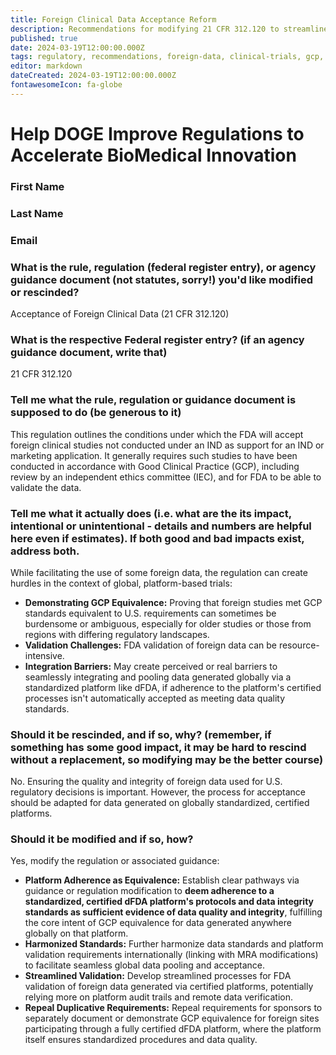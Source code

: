 ```yaml
---
title: Foreign Clinical Data Acceptance Reform
description: Recommendations for modifying 21 CFR 312.120 to streamline acceptance of foreign clinical data through standardized dFDA platforms
published: true
date: 2024-03-19T12:00:00.000Z
tags: regulatory, recommendations, foreign-data, clinical-trials, gcp, fda, ind
editor: markdown
dateCreated: 2024-03-19T12:00:00.000Z
fontawesomeIcon: fa-globe
---
```


# Help DOGE Improve Regulations to Accelerate BioMedical Innovation

### First Name

### Last Name

### Email

### What is the rule, regulation (federal register entry), or agency guidance document (not statutes, sorry!) you'd like modified or rescinded?

Acceptance of Foreign Clinical Data (21 CFR 312.120)

### What is the respective Federal register entry? (if an agency guidance document, write that)

21 CFR 312.120

### Tell me what the rule, regulation or guidance document is supposed to do (be generous to it)

This regulation outlines the conditions under which the FDA will accept foreign clinical studies not conducted under an IND as support for an IND or marketing application. It generally requires such studies to have been conducted in accordance with Good Clinical Practice (GCP), including review by an independent ethics committee (IEC), and for FDA to be able to validate the data.

### Tell me what it actually does (i.e. what are the its impact, intentional or unintentional - details and numbers are helpful here even if estimates). If both good and bad impacts exist, address both.

While facilitating the use of some foreign data, the regulation can create hurdles in the context of global, platform-based trials:
*   **Demonstrating GCP Equivalence:** Proving that foreign studies met GCP standards equivalent to U.S. requirements can sometimes be burdensome or ambiguous, especially for older studies or those from regions with differing regulatory landscapes.
*   **Validation Challenges:** FDA validation of foreign data can be resource-intensive.
*   **Integration Barriers:** May create perceived or real barriers to seamlessly integrating and pooling data generated globally via a standardized platform like dFDA, if adherence to the platform's certified processes isn't automatically accepted as meeting data quality standards.

### Should it be rescinded, and if so, why? (remember, if something has some good impact, it may be hard to rescind without a replacement, so modifying may be the better course)

No. Ensuring the quality and integrity of foreign data used for U.S. regulatory decisions is important. However, the process for acceptance should be adapted for data generated on globally standardized, certified platforms.

### Should it be modified and if so, how?

Yes, modify the regulation or associated guidance:
*   **Platform Adherence as Equivalence:** Establish clear pathways via guidance or regulation modification to **deem adherence to a standardized, certified dFDA platform's protocols and data integrity standards as sufficient evidence of data quality and integrity**, fulfilling the core intent of GCP equivalence for data generated anywhere globally on that platform.
*   **Harmonized Standards:** Further harmonize data standards and platform validation requirements internationally (linking with MRA modifications) to facilitate seamless global data pooling and acceptance.
*   **Streamlined Validation:** Develop streamlined processes for FDA validation of foreign data generated via certified platforms, potentially relying more on platform audit trails and remote data verification.
*   **Repeal Duplicative Requirements:** Repeal requirements for sponsors to separately document or demonstrate GCP equivalence for foreign sites participating through a fully certified dFDA platform, where the platform itself ensures standardized procedures and data quality. 